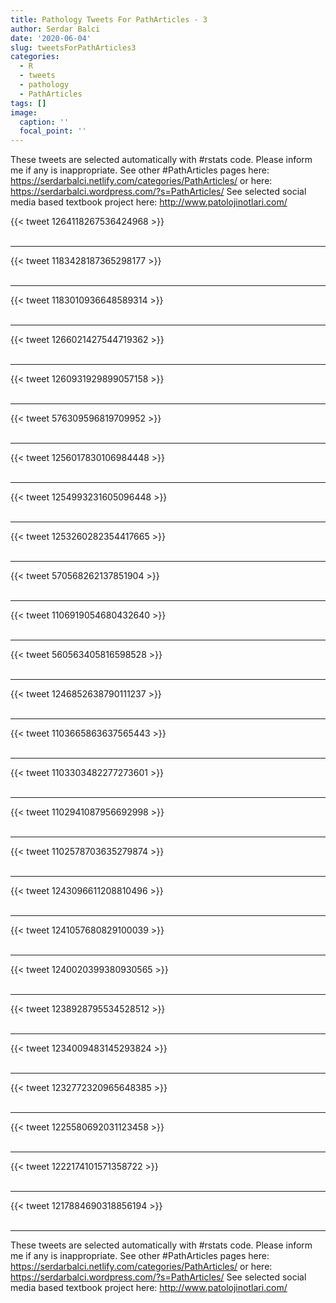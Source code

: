 ```yaml
---
title: Pathology Tweets For PathArticles - 3
author: Serdar Balci
date: '2020-06-04'
slug: tweetsForPathArticles3
categories:
  - R
  - tweets
  - pathology
  - PathArticles
tags: []
image:
  caption: ''
  focal_point: ''
---
```



These tweets are selected automatically with #rstats code. Please inform me if any is inappropriate.
See other #PathArticles pages here: https://serdarbalci.netlify.com/categories/PathArticles/  or here: https://serdarbalci.wordpress.com/?s=PathArticles/ 
See selected social media based textbook project here: http://www.patolojinotlari.com/

{{< tweet 1264118267536424968 >}}
<br>
<br>
<hr>
{{< tweet 1183428187365298177 >}}
<br>
<br>
<hr>
{{< tweet 1183010936648589314 >}}
<br>
<br>
<hr>
{{< tweet 1266021427544719362 >}}
<br>
<br>
<hr>
{{< tweet 1260931929899057158 >}}
<br>
<br>
<hr>
{{< tweet 576309596819709952 >}}
<br>
<br>
<hr>
{{< tweet 1256017830106984448 >}}
<br>
<br>
<hr>
{{< tweet 1254993231605096448 >}}
<br>
<br>
<hr>
{{< tweet 1253260282354417665 >}}
<br>
<br>
<hr>
{{< tweet 570568262137851904 >}}
<br>
<br>
<hr>
{{< tweet 1106919054680432640 >}}
<br>
<br>
<hr>
{{< tweet 560563405816598528 >}}
<br>
<br>
<hr>
{{< tweet 1246852638790111237 >}}
<br>
<br>
<hr>
{{< tweet 1103665863637565443 >}}
<br>
<br>
<hr>
{{< tweet 1103303482277273601 >}}
<br>
<br>
<hr>
{{< tweet 1102941087956692998 >}}
<br>
<br>
<hr>
{{< tweet 1102578703635279874 >}}
<br>
<br>
<hr>
{{< tweet 1243096611208810496 >}}
<br>
<br>
<hr>
{{< tweet 1241057680829100039 >}}
<br>
<br>
<hr>
{{< tweet 1240020399380930565 >}}
<br>
<br>
<hr>
{{< tweet 1238928795534528512 >}}
<br>
<br>
<hr>
{{< tweet 1234009483145293824 >}}
<br>
<br>
<hr>
{{< tweet 1232772320965648385 >}}
<br>
<br>
<hr>
{{< tweet 1225580692031123458 >}}
<br>
<br>
<hr>
{{< tweet 1222174101571358722 >}}
<br>
<br>
<hr>
{{< tweet 1217884690318856194 >}}
<br>
<br>
<hr>


These tweets are selected automatically with #rstats code. Please inform me if any is inappropriate.
See other #PathArticles pages here: https://serdarbalci.netlify.com/categories/PathArticles/  or here: https://serdarbalci.wordpress.com/?s=PathArticles/ 
See selected social media based textbook project here: http://www.patolojinotlari.com/
